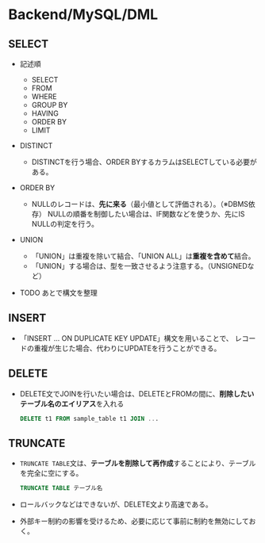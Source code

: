 # Backend/MySQL/DML

## SELECT

- 記述順
  - SELECT
  - FROM
  - WHERE
  - GROUP BY
  - HAVING
  - ORDER BY
  - LIMIT
- DISTINCT
  - DISTINCTを行う場合、ORDER BYするカラムはSELECTしている必要がある。
- ORDER BY
  - NULLのレコードは、**先に来る**（最小値として評価される）。（※DBMS依存）
    NULLの順番を制御したい場合は、IF関数などを使うか、先にIS NULLの判定を行う。
- UNION
  - 「UNION」は重複を除いて結合、「UNION ALL」は**重複を含めて**結合。
  - 「UNION」する場合は、型を一致させるよう注意する。（UNSIGNEDなど）

- TODO あとで構文を整理

## INSERT

- 「INSERT ... ON DUPLICATE KEY UPDATE」構文を用いることで、
  レコードの重複が生じた場合、代わりにUPDATEを行うことができる。

## DELETE

- DELETE文でJOINを行いたい場合は、DELETEとFROMの間に、**削除したいテーブル名のエイリアス**を入れる

  ```sql
  DELETE t1 FROM sample_table t1 JOIN ...
  ```

## TRUNCATE

- `TRUNCATE TABLE`文は、**テーブルを削除して再作成**することにより、テーブルを完全に空にする。

  ```sql
  TRUNCATE TABLE テーブル名
  ```

- ロールバックなどはできないが、DELETE文より高速である。

- 外部キー制約の影響を受けるため、必要に応じて事前に制約を無効にしておく。
